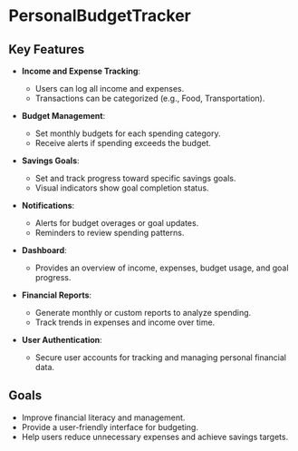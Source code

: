 # PersonalBudgetTracker
 ## Key Features
- **Income and Expense Tracking**: 
  - Users can log all income and expenses.
  - Transactions can be categorized (e.g., Food, Transportation).

- **Budget Management**:
  - Set monthly budgets for each spending category.
  - Receive alerts if spending exceeds the budget.

- **Savings Goals**:
  - Set and track progress toward specific savings goals.
  - Visual indicators show goal completion status.

- **Notifications**:
  - Alerts for budget overages or goal updates.
  - Reminders to review spending patterns.

- **Dashboard**:
  - Provides an overview of income, expenses, budget usage, and goal progress.

- **Financial Reports**:
  - Generate monthly or custom reports to analyze spending.
  - Track trends in expenses and income over time.

- **User Authentication**:
  - Secure user accounts for tracking and managing personal financial data.

## Goals
- Improve financial literacy and management.
- Provide a user-friendly interface for budgeting.
- Help users reduce unnecessary expenses and achieve savings targets.
